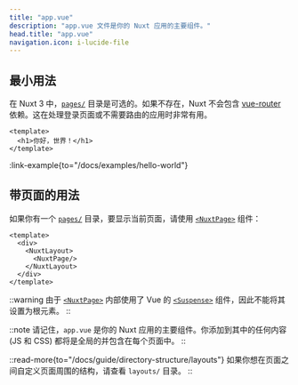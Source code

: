 ```yaml
---
title: "app.vue"
description: "app.vue 文件是你的 Nuxt 应用的主要组件。"
head.title: "app.vue"
navigation.icon: i-lucide-file
---
```


## 最小用法

在 Nuxt 3 中，[`pages/`](/docs/guide/directory-structure/pages) 目录是可选的。如果不存在，Nuxt 不会包含 [vue-router](https://router.vuejs.org) 依赖。这在处理登录页面或不需要路由的应用时非常有用。

```vue [app.vue]
<template>
  <h1>你好，世界！</h1>
</template>
```

:link-example{to="/docs/examples/hello-world"}

## 带页面的用法

如果你有一个 [`pages/`](/docs/guide/directory-structure/pages) 目录，要显示当前页面，请使用 [`<NuxtPage>`](/docs/api/components/nuxt-page) 组件：

```vue [app.vue]
<template>
  <div>
    <NuxtLayout>
      <NuxtPage/>
    </NuxtLayout>
  </div>
</template>
```

::warning
由于 [`<NuxtPage>`](/docs/api/components/nuxt-page) 内部使用了 Vue 的 [`<Suspense>`](https://vuejs.org/guide/built-ins/suspense.html#suspense) 组件，因此不能将其设置为根元素。
::

::note
请记住，`app.vue` 是你的 Nuxt 应用的主要组件。你添加到其中的任何内容 (JS 和 CSS) 都将是全局的并包含在每个页面中。
::

::read-more{to="/docs/guide/directory-structure/layouts"}
如果你想在页面之间自定义页面周围的结构，请查看 `layouts/` 目录。
::